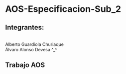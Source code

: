 # AOS-Especificacion-Sub_2

## Integrantes:
<br>Alberto Guardiola Churiaque<br>Álvaro Alonso Devesa ^_^

## Trabajo AOS
